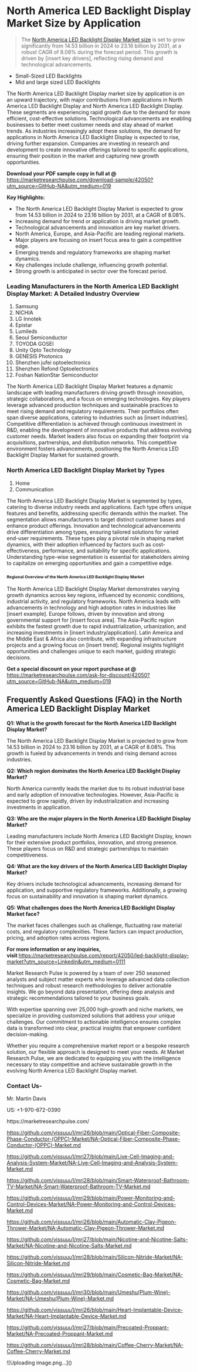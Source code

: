 <h1>North America LED Backlight Display Market&nbsp;Size by Application</h1><blockquote><p>The <a href="https://marketresearchpulse.com/download-sample/42050?utm_source=GitHub-NA&amp;utm_medium=019">North America LED Backlight Display Market size</a> is set to grow significantly from 14.53 billion in 2024 to 23.16 billion by 2031, at a robust CAGR of 8.08% during the forecast period. This growth is driven by [insert key drivers], reflecting rising demand and technological advancements.</p></blockquote><ul><li>Small-Sized LED Backlights <li> Mid and large sized LED Backlights</li></ul><p>The North America LED Backlight Display market size by application is on an upward trajectory, with major contributions from applications in North America LED Backlight Display and North America LED Backlight Display. These segments are experiencing rapid growth due to the demand for more efficient, cost-effective solutions. Technological advancements are enabling businesses to better meet customer needs and stay ahead of market trends. As industries increasingly adopt these solutions, the demand for applications in North America LED Backlight Display is expected to rise, driving further expansion. Companies are investing in research and development to create innovative offerings tailored to specific applications, ensuring their position in the market and capturing new growth opportunities.</p><p><strong>Download your PDF sample copy in full at @ </strong><a href="https://marketresearchpulse.com/download-sample/42050?utm_source=GitHub-NA&amp;utm_medium=019">https://marketresearchpulse.com/download-sample/42050?utm_source=GitHub-NA&amp;utm_medium=019</a></p><p><strong>Key Highlights: </strong></p><ul><li>The North America LED Backlight Display Market is expected to grow from 14.53 billion in 2024 to 23.16 billion by 2031, at a CAGR of 8.08%.</li><li>Increasing demand for trend or application is driving market growth.</li><li>Technological advancements and innovation are key market drivers.</li><li>North America, Europe, and Asia-Pacific are leading regional markets.</li><li>Major players are focusing on insert focus area to gain a competitive edge.</li><li>Emerging trends and regulatory frameworks are shaping market dynamics.</li><li>Key challenges include challenge, influencing growth potential.</li><li>Strong growth is anticipated in sector over the forecast period.</li></ul><h3>Leading Manufacturers in the North America LED Backlight Display Market: A Detailed Industry Overview</h3><ol><li>Samsung</li><li>NICHIA</li><li>LG Innotek</li><li>Epistar</li><li>Lumileds</li><li>Seoul Semiconductor</li><li>TOYODA GOSEI</li><li>Unity Opto Technology</li><li>GENESIS Photonics</li><li>Shenzhen jufei optoelectronics</li><li>Shenzhen Refond Optoelectronics</li><li>Foshan NationStar Semiconductor</li></ol><div class="flex max-w-full flex-col flex-grow"><div class="min-h-8 text-message flex w-full flex-col items-end gap-2 whitespace-normal break-words [.text-message+&amp;]:mt-5" dir="auto" data-message-author-role="assistant" data-message-id="fd8432e4-4910-450d-b182-61b7bfb0a01f" data-message-model-slug="gpt-4o"><div class="flex w-full flex-col gap-1 empty:hidden first:pt-[3px]"><div class="markdown prose w-full break-words dark:prose-invert light"><p>The North America LED Backlight Display Market features a dynamic landscape with leading manufacturers driving growth through innovation, strategic collaborations, and a focus on emerging technologies. Key players leverage advanced production techniques and sustainable practices to meet rising demand and regulatory requirements. Their portfolios often span diverse applications, catering to industries such as [insert industries]. Competitive differentiation is achieved through continuous investment in R&amp;D, enabling the development of innovative products that address evolving customer needs. Market leaders also focus on expanding their footprint via acquisitions, partnerships, and distribution networks. This competitive environment fosters advancements, positioning the North America LED Backlight Display Market for sustained growth.</p></div></div></div></div><h3>North America LED Backlight Display Market by Types</h3><ol><li>Home <li> Communication</li></ol><div class="flex max-w-full flex-col flex-grow"><div class="min-h-8 text-message flex w-full flex-col items-end gap-2 whitespace-normal break-words [.text-message+&amp;]:mt-5" dir="auto" data-message-author-role="assistant" data-message-id="084470be-0bb7-4664-bddf-5156b4f41249" data-message-model-slug="gpt-4o-mini"><div class="flex w-full flex-col gap-1 empty:hidden first:pt-[3px]"><div class="markdown prose w-full break-words dark:prose-invert light"><p>The North America LED Backlight Display Market is segmented by types, catering to diverse industry needs and applications. Each type offers unique features and benefits, addressing specific demands within the market. The segmentation allows manufacturers to target distinct customer bases and enhance product offerings. Innovation and technological advancements drive differentiation among types, ensuring tailored solutions for varied end-user requirements. These types play a pivotal role in shaping market dynamics, with their adoption influenced by factors such as cost-effectiveness, performance, and suitability for specific applications. Understanding type-wise segmentation is essential for stakeholders aiming to capitalize on emerging opportunities and gain a competitive edge.</p></div></div></div></div><h3><span style="font-size: 11px;">Regional Overview of the North America LED Backlight Display Market</span></h3><div class="flex max-w-full flex-col flex-grow"><div class="min-h-8 text-message flex w-full flex-col items-end gap-2 whitespace-normal break-words [.text-message+&amp;]:mt-5" dir="auto" data-message-author-role="assistant" data-message-id="e9038762-ce64-4e30-91c9-9bd413514231" data-message-model-slug="gpt-4o-mini"><div class="flex w-full flex-col gap-1 empty:hidden first:pt-[3px]"><div class="markdown prose w-full break-words dark:prose-invert light"><p>The North America LED Backlight Display Market demonstrates varying growth dynamics across key regions, influenced by economic conditions, industrial activity, and regulatory frameworks. North America leads with advancements in technology and high adoption rates in industries like [insert example]. Europe follows, driven by innovation and strong governmental support for [insert focus area]. The Asia-Pacific region exhibits the fastest growth due to rapid industrialization, urbanization, and increasing investments in [insert industry/application]. Latin America and the Middle East &amp; Africa also contribute, with expanding infrastructure projects and a growing focus on [insert trend]. Regional insights highlight opportunities and challenges unique to each market, guiding strategic decisions.</p></div></div></div></div><p><strong>Get a special discount on your report purchase at @ </strong><a href="https://marketresearchpulse.com/ask-for-discount/42050?utm_source=GitHub-NA&amp;utm_medium=019">https://marketresearchpulse.com/ask-for-discount/42050?utm_source=GitHub-NA&amp;utm_medium=019</a></p><h2>Frequently Asked Questions (FAQ) in the North America LED Backlight Display Market</h2><p><strong>Q1: What is the growth forecast for the North America LED Backlight Display Market?</strong></p><p>The North America LED Backlight Display Market is projected to grow from 14.53 billion in 2024 to 23.16 billion by 2031, at a CAGR of 8.08%. This growth is fueled by advancements in trends and rising demand across industries.</p><p><strong>Q2: Which region dominates the North America LED Backlight Display Market?</strong></p><p>North America currently leads the market due to its robust industrial base and early adoption of innovative technologies. However, Asia-Pacific is expected to grow rapidly, driven by industrialization and increasing investments in application.</p><p><strong>Q3: Who are the major players in the North America LED Backlight Display Market?</strong></p><p>Leading manufacturers include North America LED Backlight Display, known for their extensive product portfolios, innovation, and strong presence. These players focus on R&amp;D and strategic partnerships to maintain competitiveness.</p><p><strong>Q4: What are the key drivers of the North America LED Backlight Display Market?</strong></p><p>Key drivers include technological advancements, increasing demand for application, and supportive regulatory frameworks. Additionally, a growing focus on sustainability and innovation is shaping market dynamics.</p><p><strong>Q5: What challenges does the North America LED Backlight Display Market face?</strong></p><p>The market faces challenges such as challenge, fluctuating raw material costs, and regulatory complexities. These factors can impact production, pricing, and adoption rates across regions.</p><p><strong>For more information or any inquiries, visit&nbsp;</strong><a href="https://marketresearchpulse.com/report/42050/led-backlight-display-market?utm_source=Linkedin&utm_medium=0111">https://marketresearchpulse.com/report/42050/led-backlight-display-market?utm_source=Linkedin&utm_medium=0111</a></p><p>Market Research Pulse is powered by a team of over 250 seasoned analysts and subject matter experts who leverage advanced data collection techniques and robust research methodologies to deliver actionable insights. We go beyond data presentation, offering deep analysis and strategic recommendations tailored to your business goals.</p><p>With expertise spanning over 25,000 high-growth and niche markets, we specialize in providing customized solutions that address your unique challenges. Our commitment to actionable intelligence ensures complex data is transformed into clear, practical insights that empower confident decision-making.</p><p>Whether you require a comprehensive market report or a bespoke research solution, our flexible approach is designed to meet your needs. At Market Research Pulse, we are dedicated to equipping you with the intelligence necessary to stay competitive and achieve sustainable growth in the evolving North America LED Backlight Display market.</p><h3><strong>Contact Us-</strong></h3><p>Mr. Martin Davis</p><p>US: +1-970-672-0390</p><p>https://marketresearchpulse.com/</p><p><a href="https://github.com/vissuuu1/mri26/blob/main/Optical-Fiber-Composite-Phase-Conductor-(OPPC)-Market/NA-Optical-Fiber-Composite-Phase-Conductor-(OPPC)-Market.md">https://github.com/vissuuu1/mri26/blob/main/Optical-Fiber-Composite-Phase-Conductor-(OPPC)-Market/NA-Optical-Fiber-Composite-Phase-Conductor-(OPPC)-Market.md</a></p><p><a href="https://github.com/vissuuu1/mri27/blob/main/Live-Cell-Imaging-and-Analysis-System-Market/NA-Live-Cell-Imaging-and-Analysis-System-Market.md">https://github.com/vissuuu1/mri27/blob/main/Live-Cell-Imaging-and-Analysis-System-Market/NA-Live-Cell-Imaging-and-Analysis-System-Market.md</a></p><p><a href="https://github.com/vissuuu1/mri28/blob/main/Smart-Waterproof-Bathroom-TV-Market/NA-Smart-Waterproof-Bathroom-TV-Market.md">https://github.com/vissuuu1/mri28/blob/main/Smart-Waterproof-Bathroom-TV-Market/NA-Smart-Waterproof-Bathroom-TV-Market.md</a></p><p><a href="https://github.com/vissuuu1/mri29/blob/main/Power-Monitoring-and-Control-Devices-Market/NA-Power-Monitoring-and-Control-Devices-Market.md">https://github.com/vissuuu1/mri29/blob/main/Power-Monitoring-and-Control-Devices-Market/NA-Power-Monitoring-and-Control-Devices-Market.md</a></p><p><a href="https://github.com/vissuuu1/mri26/blob/main/Automatic-Clay-Pigeon-Thrower-Market/NA-Automatic-Clay-Pigeon-Thrower-Market.md">https://github.com/vissuuu1/mri26/blob/main/Automatic-Clay-Pigeon-Thrower-Market/NA-Automatic-Clay-Pigeon-Thrower-Market.md</a></p><p><a href="https://github.com/vissuuu1/mri27/blob/main/Nicotine-and-Nicotine-Salts-Market/NA-Nicotine-and-Nicotine-Salts-Market.md">https://github.com/vissuuu1/mri27/blob/main/Nicotine-and-Nicotine-Salts-Market/NA-Nicotine-and-Nicotine-Salts-Market.md</a></p><p><a href="https://github.com/vissuuu1/mri28/blob/main/Silicon-Nitride-Market/NA-Silicon-Nitride-Market.md">https://github.com/vissuuu1/mri28/blob/main/Silicon-Nitride-Market/NA-Silicon-Nitride-Market.md</a></p><p><a href="https://github.com/vissuuu1/mri29/blob/main/Cosmetic-Bag-Market/NA-Cosmetic-Bag-Market.md">https://github.com/vissuuu1/mri29/blob/main/Cosmetic-Bag-Market/NA-Cosmetic-Bag-Market.md</a></p><p><a href="https://github.com/vissuuu1/mri30/blob/main/Umeshu(Plum-Wine)-Market/NA-Umeshu(Plum-Wine)-Market.md">https://github.com/vissuuu1/mri30/blob/main/Umeshu(Plum-Wine)-Market/NA-Umeshu(Plum-Wine)-Market.md</a></p><p><a href="https://github.com/vissuuu1/mri26/blob/main/Heart-Implantable-Device-Market/NA-Heart-Implantable-Device-Market.md">https://github.com/vissuuu1/mri26/blob/main/Heart-Implantable-Device-Market/NA-Heart-Implantable-Device-Market.md</a></p><p><a href="https://github.com/vissuuu1/mri27/blob/main/Precoated-Proppant-Market/NA-Precoated-Proppant-Market.md">https://github.com/vissuuu1/mri27/blob/main/Precoated-Proppant-Market/NA-Precoated-Proppant-Market.md</a></p><p><a href="https://github.com/vissuuu1/mri28/blob/main/Coffee-Cherry-Market/NA-Coffee-Cherry-Market.md">https://github.com/vissuuu1/mri28/blob/main/Coffee-Cherry-Market/NA-Coffee-Cherry-Market.md</a></p>
![Uploading image.png…]()
